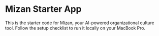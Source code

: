 # Mizan Starter App

This is the starter code for Mizan, your AI-powered organizational culture tool.
Follow the setup checklist to run it locally on your MacBook Pro.
